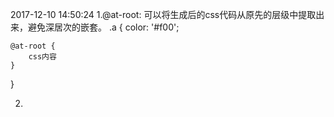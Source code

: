 2017-12-10 14:50:24
1.@at-root: 可以将生成后的css代码从原先的层级中提取出来，避免深居次的嵌套。
.a {
	color: '#f00';

	@at-root {
		css内容
	}
}

2.